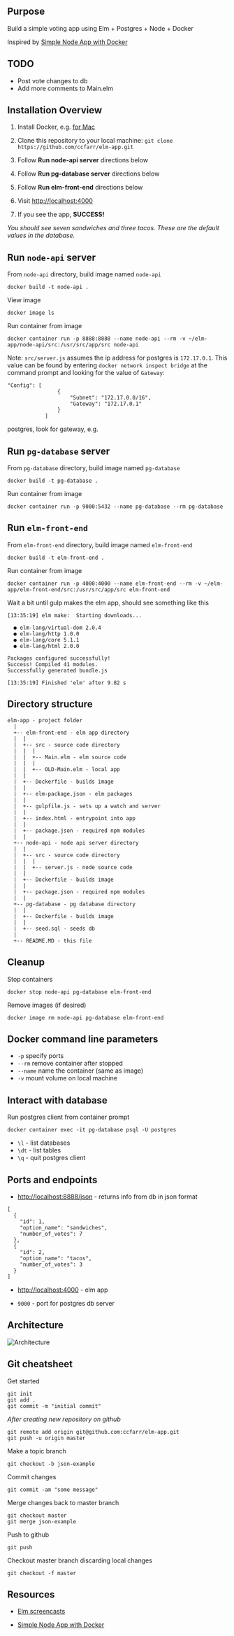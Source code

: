 ## Purpose

Build a simple voting app using Elm + Postgres + Node + Docker  

Inspired by [Simple Node App with Docker](https://github.com/codeschool/WatchUsBuild-SimpleNodeAppWithDocker.git)

## TODO

- Post vote changes to db
- Add more comments to Main.elm

## Installation Overview

1. Install Docker, e.g. [for Mac](https://store.docker.com/editions/community/docker-ce-desktop-mac)

2. Clone this repository to your local machine: `git clone https://github.com/ccfarr/elm-app.git`

3. Follow **Run node-api server** directions below

4. Follow **Run pg-database server** directions below

5. Follow **Run elm-front-end** directions below

6. Visit [http://localhost:4000](http://localhost:4000)

7. If you see the app, **SUCCESS!**

*You should see seven sandwiches and three tacos. These are the default values in the database.*

## Run `node-api` server

From `node-api` directory, build image named `node-api`
```
docker build -t node-api .
```

View image
```
docker image ls
```

Run container from image
```
docker container run -p 8888:8888 --name node-api --rm -v ~/elm-app/node-api/src:/usr/src/app/src node-api
```

Note: `src/server.js` assumes the ip address for postgres is `172.17.0.1`. This value can be found by entering `docker network inspect bridge` at the command prompt and looking for the value of `Gateway`:

```
"Config": [
                {
                    "Subnet": "172.17.0.0/16",
                    "Gateway": "172.17.0.1"
                }
            ]
```

 postgres, look for gateway, e.g.

## Run `pg-database` server

From `pg-database` directory, build image named `pg-database`
```
docker build -t pg-database .
```

Run container from image
```
docker container run -p 9000:5432 --name pg-database --rm pg-database
```

## Run `elm-front-end`

From `elm-front-end` directory, build image named `elm-front-end`
```
docker build -t elm-front-end .
```

Run container from image
```
docker container run -p 4000:4000 --name elm-front-end --rm -v ~/elm-app/elm-front-end/src:/usr/src/app/src elm-front-end
```

Wait a bit until gulp makes the elm app, should see something like this
```
[13:35:19] elm make:  Starting downloads...

  ● elm-lang/virtual-dom 2.0.4
  ● elm-lang/http 1.0.0
  ● elm-lang/core 5.1.1
  ● elm-lang/html 2.0.0

Packages configured successfully!
Success! Compiled 41 modules.
Successfully generated bundle.js

[13:35:19] Finished 'elm' after 9.82 s
```

## Directory structure

```
elm-app - project folder
  |
  +-- elm-front-end - elm app directory
  |  |
  |  +-- src - source code directory
  |  |  |
  |  |  +-- Main.elm - elm source code
  |  |  |
  |  |  +-- OLD-Main.elm - local app
  |  |
  |  +-- Dockerfile - builds image
  |  |
  |  +-- elm-package.json - elm packages
  |  |
  |  +-- gulpfile.js - sets up a watch and server
  |  |
  |  +-- index.html - entrypoint into app
  |  |
  |  +-- package.json - required npm modules
  |  |
  +-- node-api - node api server directory
  |  |
  |  +-- src - source code directory
  |  |  |
  |  |  +-- server.js - node source code
  |  |
  |  +-- Dockerfile - builds image
  |  |
  |  +-- package.json - required npm modules
  |  |
  +-- pg-database - pg database directory
  |  |
  |  +-- Dockerfile - builds image
  |  |
  |  +-- seed.sql - seeds db
  |
  +-- README.MD - this file
```

## Cleanup

Stop containers

```
docker stop node-api pg-database elm-front-end
```

Remove images (if desired)

```
docker image rm node-api pg-database elm-front-end
```

## Docker command line parameters

* `-p` specify ports
* `--rm` remove container after stopped
* `--name` name the container (same as image)
* `-v` mount volume on local machine

## Interact with database

Run postgres client from container prompt
```
docker container exec -it pg-database psql -U postgres
```

* `\l` - list databases
* `\dt` - list tables
* `\q` - quit postgres client

## Ports and endpoints

* [http://localhost:8888/json](http://localhost:8888/json) - returns info from db in json format

```
[
  {
    "id": 1,
    "option_name": "sandwiches",
    "number_of_votes": 7
  },
  {
    "id": 2,
    "option_name": "tacos",
    "number_of_votes": 3
  }
]
```

* [http://localhost:4000](http://localhost:4000) - elm app

* `9000` - port for postgres db server

## Architecture

![Architecture](architecture.png)

## Git cheatsheet

Get started
```
git init
git add .
git commit -m "initial commit"
```

*After creating new repository on github*
```
git remote add origin git@github.com:ccfarr/elm-app.git
git push -u origin master
```

Make a topic branch
```
git checkout -b json-example
```

Commit changes
```
git commit -am "some message"
```

Merge changes back to master branch
```
git checkout master
git merge json-example
```

Push to github
```
git push
```

Checkout master branch discarding local changes
```
git checkout -f master
```

## Resources

* [Elm screencasts](http://knowthen.com)

* [Simple Node App with Docker](https://github.com/codeschool/WatchUsBuild-SimpleNodeAppWithDocker.git)
